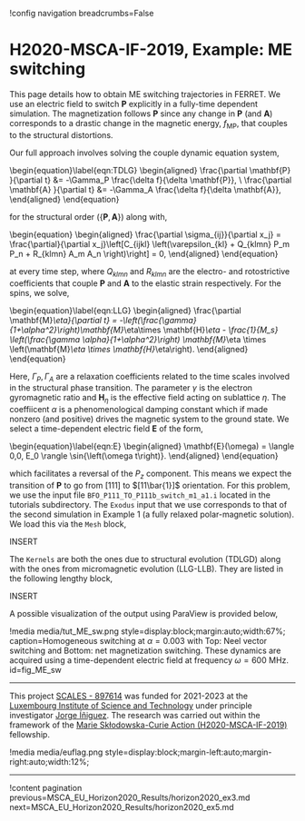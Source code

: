 !config navigation breadcrumbs=False

# H2020-MSCA-IF-2019, Example: ME switching

This page details how to obtain ME switching trajectories in FERRET. We use an electric field to switch $\mathbf{P}$ explicitly in a fully-time dependent simulation. The magnetization follows $\mathbf{P}$ since any change in $\mathbf{P}$ (and $\mathbf{A}$) corresponds to a drastic change in the magnetic energy, $f_\mathrm{MP}$, that couples to the structural distortions.

Our full approach involves solving the couple dynamic equation system,

\begin{equation}\label{eqn:TDLG}
  \begin{aligned}
    \frac{\partial \mathbf{P} }{\partial t} &= -\Gamma_P \frac{\delta f}{\delta \mathbf{P}}, \\
    \frac{\partial \mathbf{A} }{\partial t} &= -\Gamma_A \frac{\delta f}{\delta \mathbf{A}},
  \end{aligned}
\end{equation}

for the structural order ($\{\mathbf{P},\mathbf{A}\}$) along with,

\begin{equation}
  \begin{aligned}
    \frac{\partial \sigma_{ij}}{\partial x_j} = \frac{\partial}{\partial x_j}\left[C_{ijkl} \left(\varepsilon_{kl} + Q_{klmn} P_m P_n + R_{klmn} A_m A_n \right)\right] = 0,
  \end{aligned}
\end{equation}

at every time step, where $Q_{klmn}$ and $R_{klmn}$ are the electro- and rotostrictive coefficients that couple $\mathbf{P}$ and $\mathbf{A}$ to the elastic strain respectively. For the spins, we solve,

\begin{equation}\label{eqn:LLG}
  \begin{aligned}
    \frac{\partial \mathbf{M}_\eta}{\partial t} = -\left(\frac{\gamma}{1+\alpha^2}\right)\mathbf{M}_\eta\times \mathbf{H}_\eta - \frac{1}{M_s} \left(\frac{\gamma \alpha}{1+\alpha^2}\right) \mathbf{M}_\eta \times \left(\mathbf{M}_\eta \times \mathbf{H}_\eta\right).
  \end{aligned}
\end{equation}

Here, $\Gamma_P, \Gamma_A$ are a relaxation coefficients related to the time scales involved in the structural phase transition. The parameter $\gamma$ is the electron gyromagnetic ratio and $\mathbf{H}_\eta$ is the effective field acting on sublattice $\eta$. The coeffiicent $\alpha$ is a phenomenological damping constant which if made nonzero (and positive) drives the magnetic system to the ground state. We select a time-dependent electric field $\mathbf{E}$ of the form,

\begin{equation}\label{eqn:E}
  \begin{aligned}
    \mathbf{E}(\omega) = \langle 0,0, E_0 \rangle \sin{\left(\omega t\right)}.
  \end{aligned}
\end{equation}

which facilitates a reversal of the $P_z$ component. This means we expect the transition of $\mathbf{P}$ to go from $[111]$ to $[11\bar{1}]$ orientation. For this problem, we use the input file `BFO_P111_TO_P111b_switch_m1_a1.i` located in the tutorials subdirectory. The `Exodus` input that we use corresponds to that of the second simulation in Example 1 (a fully relaxed polar-magnetic solution). We load this via the `Mesh` block,

INSERT

The `Kernels` are both the ones due to structural evolution (TDLGD) along with the ones from micromagnetic evolution (LLG-LLB). They are listed in the following lengthy block,

INSERT

A possible visualization of the output using ParaView is provided below,

!media media/tut_ME_sw.png style=display:block;margin:auto;width:67%; caption=Homogeneous switching at $\alpha = 0.003$ with Top: Neel vector switching and Bottom: net magnetization switching. These dynamics are acquired using a time-dependent electric field at frequency $\omega = 600$ MHz.  id=fig_ME_sw


-------------------------------------------------------------------------------------------------------------------------------------------------------------------------------------------------------

This project [SCALES - 897614](https://cordis.europa.eu/project/id/897614) was funded for 2021-2023 at the [Luxembourg Institute of Science and Technology](https://www.list.lu/) under principle investigator [Jorge Íñiguez](https://sites.google.com/site/jorgeiniguezresearch/). The research was carried out within the framework of the [Marie Skłodowska-Curie Action (H2020-MSCA-IF-2019)](https://ec.europa.eu/info/funding-tenders/opportunities/portal/screen/opportunities/topic-details/msca-if-2020) fellowship.

!media media/euflag.png style=display:block;margin-left:auto;margin-right:auto;width:12%;

-------------------------------------------------------------------------------------------------------------------------------------------------------------------------------------------------------

!content pagination previous=MSCA_EU_Horizon2020_Results/horizon2020_ex3.md next=MSCA_EU_Horizon2020_Results/horizon2020_ex5.md
